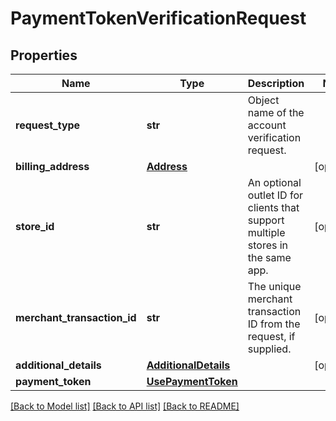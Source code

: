 # PaymentTokenVerificationRequest

## Properties
Name | Type | Description | Notes
------------ | ------------- | ------------- | -------------
**request_type** | **str** | Object name of the account verification request. | 
**billing_address** | [**Address**](Address.md) |  | [optional] 
**store_id** | **str** | An optional outlet ID for clients that support multiple stores in the same app. | [optional] 
**merchant_transaction_id** | **str** | The unique merchant transaction ID from the request, if supplied. | [optional] 
**additional_details** | [**AdditionalDetails**](AdditionalDetails.md) |  | [optional] 
**payment_token** | [**UsePaymentToken**](UsePaymentToken.md) |  | 

[[Back to Model list]](../README.md#documentation-for-models) [[Back to API list]](../README.md#documentation-for-api-endpoints) [[Back to README]](../README.md)


